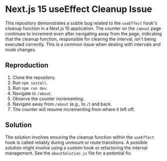 # Next.js 15 useEffect Cleanup Issue

This repository demonstrates a subtle bug related to the `useEffect` hook's cleanup function in a Next.js 15 application.  The counter on the `/about` page continues to increment even after navigating away from the page, indicating that the cleanup function, responsible for clearing the interval, isn't being executed correctly. This is a common issue when dealing with intervals and route changes.

## Reproduction
1. Clone the repository.
2. Run `npm install`.
3. Run `npm run dev`.
4. Navigate to `/about`.
5. Observe the counter incrementing.
6. Navigate away from `/about` (e.g., to `/`) and back.
7. The counter will resume incrementing from where it left off.

## Solution
The solution involves ensuring the cleanup function within the `useEffect` hook is called reliably during unmount or route transitions. A possible solution might involve using a custom hook or refactoring the interval management.  See the `aboutSolution.js` file for a potential fix.